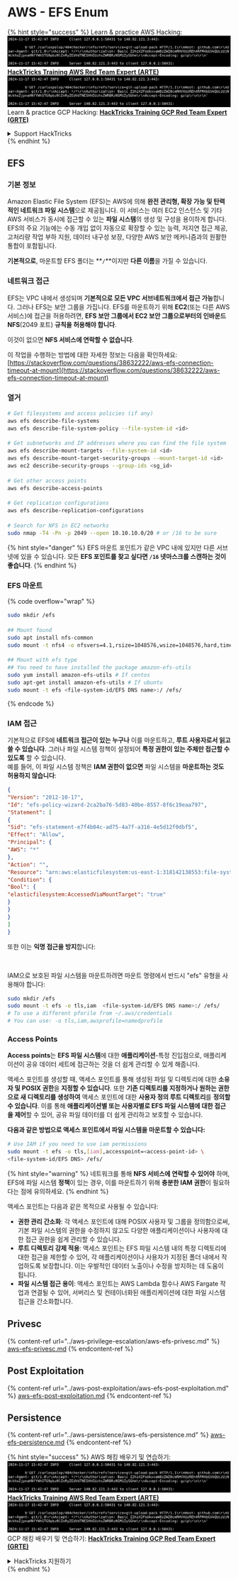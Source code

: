 # AWS - EFS Enum

{% hint style="success" %}
Learn & practice AWS Hacking:<img src="../../../.gitbook/assets/image (1).png" alt="" data-size="line">[**HackTricks Training AWS Red Team Expert (ARTE)**](https://training.hacktricks.xyz/courses/arte)<img src="../../../.gitbook/assets/image (1).png" alt="" data-size="line">\
Learn & practice GCP Hacking: <img src="../../../.gitbook/assets/image (2).png" alt="" data-size="line">[**HackTricks Training GCP Red Team Expert (GRTE)**<img src="../../../.gitbook/assets/image (2).png" alt="" data-size="line">](https://training.hacktricks.xyz/courses/grte)

<details>

<summary>Support HackTricks</summary>

* Check the [**subscription plans**](https://github.com/sponsors/carlospolop)!
* **Join the** 💬 [**Discord group**](https://discord.gg/hRep4RUj7f) or the [**telegram group**](https://t.me/peass) or **follow** us on **Twitter** 🐦 [**@hacktricks\_live**](https://twitter.com/hacktricks\_live)**.**
* **Share hacking tricks by submitting PRs to the** [**HackTricks**](https://github.com/carlospolop/hacktricks) and [**HackTricks Cloud**](https://github.com/carlospolop/hacktricks-cloud) github repos.

</details>
{% endhint %}

## EFS

### 기본 정보

Amazon Elastic File System (EFS)는 AWS에 의해 **완전 관리형, 확장 가능 및 탄력적인 네트워크 파일 시스템**으로 제공됩니다. 이 서비스는 여러 EC2 인스턴스 및 기타 AWS 서비스가 동시에 접근할 수 있는 **파일 시스템**의 생성 및 구성을 용이하게 합니다. EFS의 주요 기능에는 수동 개입 없이 자동으로 확장할 수 있는 능력, 저지연 접근 제공, 고처리량 작업 부하 지원, 데이터 내구성 보장, 다양한 AWS 보안 메커니즘과의 원활한 통합이 포함됩니다.

**기본적으로**, 마운트할 EFS 폴더는 **`/`**이지만 **다른 이름**을 가질 수 있습니다.

### 네트워크 접근

EFS는 VPC 내에서 생성되며 **기본적으로 모든 VPC 서브네트워크에서 접근 가능**합니다. 그러나 EFS는 보안 그룹을 가집니다. EFS를 마운트하기 위해 **EC2**(또는 다른 AWS 서비스)에 접근을 허용하려면, **EFS 보안 그룹에서 EC2 보안 그룹으로부터의 인바운드 NFS**(2049 포트) **규칙을 허용해야 합니다**.

이것이 없으면 **NFS 서비스에 연락할 수 없습니다**.

이 작업을 수행하는 방법에 대한 자세한 정보는 다음을 확인하세요: [https://stackoverflow.com/questions/38632222/aws-efs-connection-timeout-at-mount](https://stackoverflow.com/questions/38632222/aws-efs-connection-timeout-at-mount)

### 열거
```bash
# Get filesystems and access policies (if any)
aws efs describe-file-systems
aws efs describe-file-system-policy --file-system-id <id>

# Get subnetworks and IP addresses where you can find the file system
aws efs describe-mount-targets --file-system-id <id>
aws efs describe-mount-target-security-groups --mount-target-id <id>
aws ec2 describe-security-groups --group-ids <sg_id>

# Get other access points
aws efs describe-access-points

# Get replication configurations
aws efs describe-replication-configurations

# Search for NFS in EC2 networks
sudo nmap -T4 -Pn -p 2049 --open 10.10.10.0/20 # or /16 to be sure
```
{% hint style="danger" %}
EFS 마운트 포인트가 같은 VPC 내에 있지만 다른 서브넷에 있을 수 있습니다. 모든 **EFS 포인트를 찾고 싶다면 `/16` 넷마스크를 스캔하는 것이 좋습니다**.
{% endhint %}

### EFS 마운트

{% code overflow="wrap" %}
```bash
sudo mkdir /efs

## Mount found
sudo apt install nfs-common
sudo mount -t nfs4 -o nfsvers=4.1,rsize=1048576,wsize=1048576,hard,timeo=600,retrans=2,noresvport <IP>:/ /efs

## Mount with efs type
## You need to have installed the package amazon-efs-utils
sudo yum install amazon-efs-utils # If centos
sudo apt-get install amazon-efs-utils # If ubuntu
sudo mount -t efs <file-system-id/EFS DNS name>:/ /efs/
```
{% endcode %}

### IAM 접근

기본적으로 EFS에 **네트워크 접근이 있는 누구나** 이를 마운트하고, **루트 사용자로서 읽고 쓸 수 있습니다**. 그러나 파일 시스템 정책이 설정되어 **특정 권한이 있는 주체만 접근할 수 있도록** 할 수 있습니다.\
예를 들어, 이 파일 시스템 정책은 **IAM 권한이 없으면** 파일 시스템을 **마운트하는 것도 허용하지 않습니다**:
```json
{
"Version": "2012-10-17",
"Id": "efs-policy-wizard-2ca2ba76-5d83-40be-8557-8f6c19eaa797",
"Statement": [
{
"Sid": "efs-statement-e7f4b04c-ad75-4a7f-a316-4e5d12f0dbf5",
"Effect": "Allow",
"Principal": {
"AWS": "*"
},
"Action": "",
"Resource": "arn:aws:elasticfilesystem:us-east-1:318142138553:file-system/fs-0ab66ad201b58a018",
"Condition": {
"Bool": {
"elasticfilesystem:AccessedViaMountTarget": "true"
}
}
}
]
}
```
또한 이는 **익명 접근을 방지**합니다:

<figure><img src="../../../.gitbook/assets/image (278).png" alt=""><figcaption></figcaption></figure>

IAM으로 보호된 파일 시스템을 마운트하려면 마운트 명령에서 반드시 "efs" 유형을 사용해야 합니다:
```bash
sudo mkdir /efs
sudo mount -t efs -o tls,iam  <file-system-id/EFS DNS name>:/ /efs/
# To use a different pforile from ~/.aws/credentials
# You can use: -o tls,iam,awsprofile=namedprofile
```
### Access Points

**Access points**는 **EFS 파일 시스템**에 대한 **애플리케이션**-특정 진입점으로, 애플리케이션이 공유 데이터 세트에 접근하는 것을 더 쉽게 관리할 수 있게 해줍니다.

액세스 포인트를 생성할 때, 액세스 포인트를 통해 생성된 파일 및 디렉토리에 대한 **소유자 및 POSIX 권한**을 **지정할 수 있습니다**. 또한 **기존 디렉토리를 지정하거나 원하는 권한으로 새 디렉토리를 생성하여** 액세스 포인트에 대한 **사용자 정의 루트 디렉토리**를 **정의할 수 있습니다**. 이를 통해 **애플리케이션별 또는 사용자별로 EFS 파일 시스템에 대한 접근을 제어**할 수 있어, 공유 파일 데이터를 더 쉽게 관리하고 보호할 수 있습니다.

**다음과 같은 방법으로 액세스 포인트에서 파일 시스템을 마운트할 수 있습니다:**
```bash
# Use IAM if you need to use iam permissions
sudo mount -t efs -o tls,[iam],accesspoint=<access-point-id> \
<file-system-id/EFS DNS> /efs/
```
{% hint style="warning" %}
네트워크를 통해 **NFS 서비스에 연락할 수 있어야** 하며, EFS에 파일 시스템 **정책**이 있는 경우, 이를 마운트하기 위해 **충분한 IAM 권한**이 필요하다는 점에 유의하세요.
{% endhint %}

액세스 포인트는 다음과 같은 목적으로 사용될 수 있습니다:

* **권한 관리 간소화**: 각 액세스 포인트에 대해 POSIX 사용자 및 그룹을 정의함으로써, 기본 파일 시스템의 권한을 수정하지 않고도 다양한 애플리케이션이나 사용자에 대한 접근 권한을 쉽게 관리할 수 있습니다.
* **루트 디렉토리 강제 적용**: 액세스 포인트는 EFS 파일 시스템 내의 특정 디렉토리에 대한 접근을 제한할 수 있어, 각 애플리케이션이나 사용자가 지정된 폴더 내에서 작업하도록 보장합니다. 이는 우발적인 데이터 노출이나 수정을 방지하는 데 도움이 됩니다.
* **파일 시스템 접근 용이**: 액세스 포인트는 AWS Lambda 함수나 AWS Fargate 작업과 연결될 수 있어, 서버리스 및 컨테이너화된 애플리케이션에 대한 파일 시스템 접근을 간소화합니다.

## Privesc

{% content-ref url="../aws-privilege-escalation/aws-efs-privesc.md" %}
[aws-efs-privesc.md](../aws-privilege-escalation/aws-efs-privesc.md)
{% endcontent-ref %}

## Post Exploitation

{% content-ref url="../aws-post-exploitation/aws-efs-post-exploitation.md" %}
[aws-efs-post-exploitation.md](../aws-post-exploitation/aws-efs-post-exploitation.md)
{% endcontent-ref %}

## Persistence

{% content-ref url="../aws-persistence/aws-efs-persistence.md" %}
[aws-efs-persistence.md](../aws-persistence/aws-efs-persistence.md)
{% endcontent-ref %}

{% hint style="success" %}
AWS 해킹 배우기 및 연습하기:<img src="../../../.gitbook/assets/image (1).png" alt="" data-size="line">[**HackTricks Training AWS Red Team Expert (ARTE)**](https://training.hacktricks.xyz/courses/arte)<img src="../../../.gitbook/assets/image (1).png" alt="" data-size="line">\
GCP 해킹 배우기 및 연습하기: <img src="../../../.gitbook/assets/image (2).png" alt="" data-size="line">[**HackTricks Training GCP Red Team Expert (GRTE)**<img src="../../../.gitbook/assets/image (2).png" alt="" data-size="line">](https://training.hacktricks.xyz/courses/grte)

<details>

<summary>HackTricks 지원하기</summary>

* [**구독 계획**](https://github.com/sponsors/carlospolop) 확인하기!
* **💬 [**Discord 그룹**](https://discord.gg/hRep4RUj7f) 또는 [**텔레그램 그룹**](https://t.me/peass)에 참여하거나, **Twitter** 🐦 [**@hacktricks\_live**](https://twitter.com/hacktricks\_live)**를 팔로우하세요.**
* **[**HackTricks**](https://github.com/carlospolop/hacktricks) 및 [**HackTricks Cloud**](https://github.com/carlospolop/hacktricks-cloud) 깃허브 리포지토리에 PR을 제출하여 해킹 팁을 공유하세요.**

</details>
{% endhint %}

